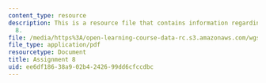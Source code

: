 ```yaml
---
content_type: resource
description: This is a resource file that contains information regarding assignment
  8.
file: /media/https%3A/open-learning-course-data-rc.s3.amazonaws.com/wgs-693-gender-race-and-the-complexities-of-science-and-technology-a-problem-based-learning-experiment-spring-2009/ee6df18638a902b4242699dd6cfccdbc_MITWGS_693S09_assn08.pdf
file_type: application/pdf
resourcetype: Document
title: Assignment 8
uid: ee6df186-38a9-02b4-2426-99dd6cfccdbc
---
```

